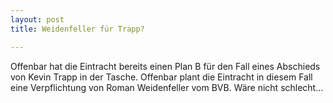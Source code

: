 ```yaml
---
layout: post
title: Weidenfeller für Trapp?

---
```


Offenbar hat die Eintracht bereits einen Plan B für den Fall eines Abschieds von Kevin Trapp in der Tasche. Offenbar plant die Eintracht in diesem Fall eine Verpflichtung von Roman Weidenfeller vom BVB. Wäre nicht schlecht...


